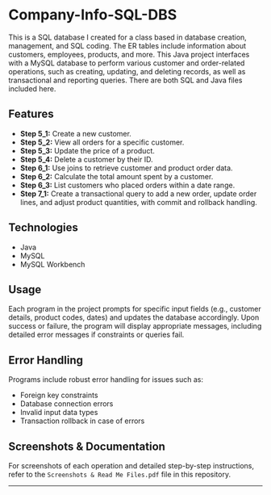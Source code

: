 # Company-Info-SQL-DBS
This is a SQL database I created for a class based in database creation, management, and SQL coding. The ER tables include information about customers, employees, products, and more. This Java project interfaces with a MySQL database to perform various customer and order-related operations, such as creating, updating, and deleting records, as well as transactional and reporting queries. There are both SQL and Java files included here. 

## Features

- **Step 5_1:** Create a new customer.
- **Step 5_2:** View all orders for a specific customer.
- **Step 5_3:** Update the price of a product.
- **Step 5_4:** Delete a customer by their ID.
- **Step 6_1:** Use joins to retrieve customer and product order data.
- **Step 6_2:** Calculate the total amount spent by a customer.
- **Step 6_3:** List customers who placed orders within a date range.
- **Step 7_1:** Create a transactional query to add a new order, update order lines, and adjust product quantities, with commit and rollback handling.

## Technologies

- Java
- MySQL
- MySQL Workbench

## Usage

Each program in the project prompts for specific input fields (e.g., customer details, product codes, dates) and updates the database accordingly. Upon success or failure, the program will display appropriate messages, including detailed error messages if constraints or queries fail.

## Error Handling

Programs include robust error handling for issues such as:
- Foreign key constraints
- Database connection errors
- Invalid input data types
- Transaction rollback in case of errors

## Screenshots & Documentation

For screenshots of each operation and detailed step-by-step instructions, refer to the `Screenshots & Read Me Files.pdf` file in this repository.

---

